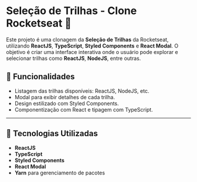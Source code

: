 # Seleção de Trilhas - Clone Rocketseat 🚀

Este projeto é uma clonagem da **Seleção de Trilhas** da Rocketseat, utilizando **ReactJS**, **TypeScript**, **Styled Components** e **React Modal**. O objetivo é criar uma interface interativa onde o usuário pode explorar e selecionar trilhas como **ReactJS**, **NodeJS**, entre outras.

## 🎯 Funcionalidades
- Listagem das trilhas disponíveis: ReactJS, NodeJS, etc.
- Modal para exibir detalhes de cada trilha.
- Design estilizado com Styled Components.
- Componentização com React e tipagem com TypeScript.

---

## 🚀 Tecnologias Utilizadas
- **ReactJS**
- **TypeScript**
- **Styled Components**
- **React Modal**
- **Yarn** para gerenciamento de pacotes


